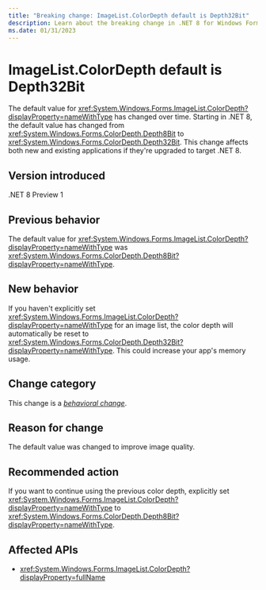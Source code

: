 ```yaml
---
title: "Breaking change: ImageList.ColorDepth default is Depth32Bit"
description: Learn about the breaking change in .NET 8 for Windows Forms where the default value of ImageList.ColorDepth has changed from Depth8Bit to Depth32Bit.
ms.date: 01/31/2023
---
```

# ImageList.ColorDepth default is Depth32Bit

The default value for <xref:System.Windows.Forms.ImageList.ColorDepth?displayProperty=nameWithType> has changed over time. Starting in .NET 8, the default value has changed from <xref:System.Windows.Forms.ColorDepth.Depth8Bit> to <xref:System.Windows.Forms.ColorDepth.Depth32Bit>. This change affects both new and existing applications if they're upgraded to target .NET 8.

## Version introduced

.NET 8 Preview 1

## Previous behavior

The default value for <xref:System.Windows.Forms.ImageList.ColorDepth?displayProperty=nameWithType> was <xref:System.Windows.Forms.ColorDepth.Depth8Bit?displayProperty=nameWithType>.

## New behavior

If you haven't explicitly set <xref:System.Windows.Forms.ImageList.ColorDepth?displayProperty=nameWithType> for an image list, the color depth will automatically be reset to <xref:System.Windows.Forms.ColorDepth.Depth32Bit?displayProperty=nameWithType>. This could increase your app's memory usage.

## Change category

This change is a [*behavioral change*](../../categories.md#behavioral-change).

## Reason for change

The default value was changed to improve image quality.

## Recommended action

If you want to continue using the previous color depth, explicitly set <xref:System.Windows.Forms.ImageList.ColorDepth?displayProperty=nameWithType> to <xref:System.Windows.Forms.ColorDepth.Depth8Bit?displayProperty=nameWithType>.

## Affected APIs

- <xref:System.Windows.Forms.ImageList.ColorDepth?displayProperty=fullName>
